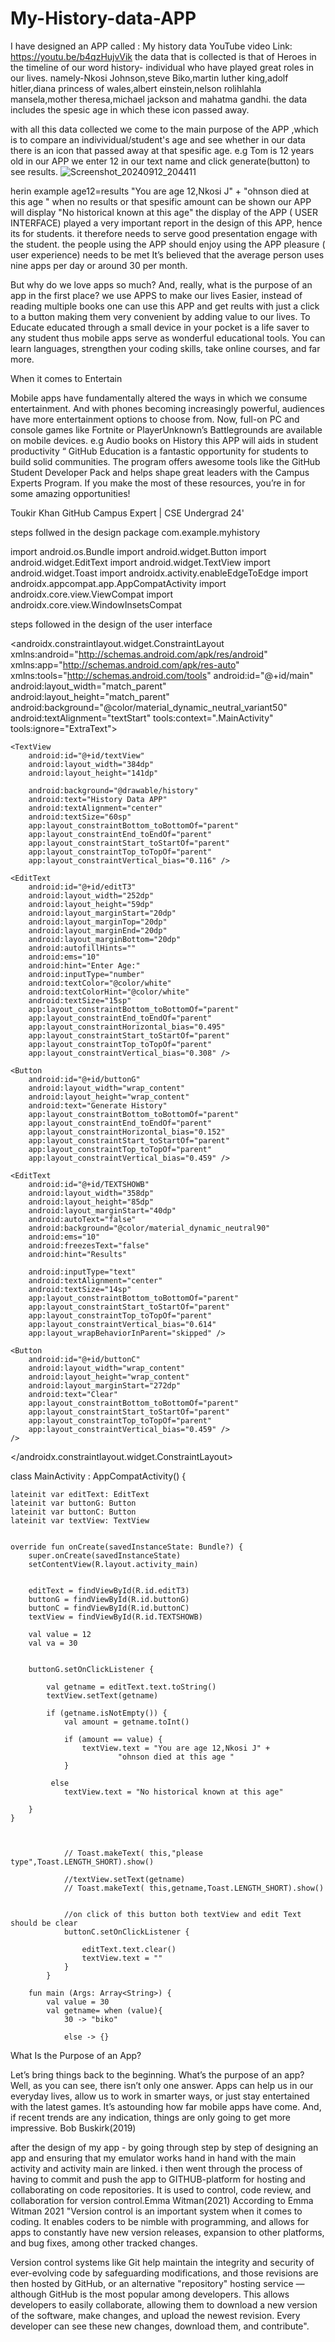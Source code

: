 # My-History-data-APP
I have designed an APP called : My history data
YouTube video Link:
https://youtu.be/b4qzHujvVik
the data that is collected is that of Heroes in the timeline of our word history- individual who have played great roles in our lives.
namely-Nkosi Johnson,steve Biko,martin luther king,adolf hitler,diana princess of wales,albert einstein,nelson rolihlahla mansela,mother theresa,michael jackson and mahatma gandhi.
the data includes the spesic age in which these icon passed away.

with all this data collected we come to the main purpose of the APP ,which is to compare an indivividual/student's age and see whether in our data there is an icon that passed away at that spesific age.
e.g Tom is 12 years old in our APP we enter 12 in our text name and click generate(button) to see results.
![Screenshot_20240912_204411](https://github.com/user-attachments/assets/0c077a44-5e1b-4205-be0c-52b0925d5027)

herin example age12=results "You are age 12,Nkosi J" +
                            "ohnson died at this age "
when no results or that spesific amount can be shown our APP will display "No historical known at this age"
the display of the APP ( USER INTERFACE) played a very important report in the design of this APP, hence its for students.
it therefore needs to serve good presentation engage with the student. the people using the APP should enjoy using the APP pleasure ( user experience) needs to be met
It’s believed that the average person uses nine apps per day or around 30 per month.

But why do we love apps so much? And, really, what is the purpose of an app in the first place?
we use APPS to make our lives Easier, instead  of reading multiple books one can use this APP and get reults with just a click to a button making them very convenient by adding value to our lives.
To Educate educated through a small device in your pocket is a life saver to any student thus mobile apps serve as wonderful educational tools.
You can learn languages, strengthen your coding skills, take online courses, and far more.

When it comes to Entertain

Mobile apps have fundamentally altered the ways in which we consume entertainment.
And with phones becoming increasingly powerful, audiences have more entertainment options to choose from. Now, full-on PC and console games like Fortnite or PlayerUnknown’s Battlegrounds are available on mobile devices. e.g Audio books on History
this APP will aids in student productivity
“
GitHub Education is a fantastic opportunity for students to build solid communities. The program offers awesome tools like the GitHub Student Developer Pack and helps shape great leaders with the Campus Experts Program. If you make the most of these resources, you’re in for some amazing opportunities! 

Toukir Khan
GitHub Campus Expert | CSE Undergrad 24'


steps follwed in the design
package com.example.myhistory

import android.os.Bundle
import android.widget.Button
import android.widget.EditText
import android.widget.TextView
import android.widget.Toast
import androidx.activity.enableEdgeToEdge
import androidx.appcompat.app.AppCompatActivity
import androidx.core.view.ViewCompat
import androidx.core.view.WindowInsetsCompat

steps followed in the design of the user interface
<?xml version="1.0" encoding="utf-8"?>
<androidx.constraintlayout.widget.ConstraintLayout xmlns:android="http://schemas.android.com/apk/res/android"
    xmlns:app="http://schemas.android.com/apk/res-auto"
    xmlns:tools="http://schemas.android.com/tools"
    android:id="@+id/main"
    android:layout_width="match_parent"
    android:layout_height="match_parent"
    android:background="@color/material_dynamic_neutral_variant50"
    android:textAlignment="textStart"
    tools:context=".MainActivity"
    tools:ignore="ExtraText">

    <TextView
        android:id="@+id/textView"
        android:layout_width="384dp"
        android:layout_height="141dp"

        android:background="@drawable/history"
        android:text="History Data APP"
        android:textAlignment="center"
        android:textSize="60sp"
        app:layout_constraintBottom_toBottomOf="parent"
        app:layout_constraintEnd_toEndOf="parent"
        app:layout_constraintStart_toStartOf="parent"
        app:layout_constraintTop_toTopOf="parent"
        app:layout_constraintVertical_bias="0.116" />

    <EditText
        android:id="@+id/editT3"
        android:layout_width="252dp"
        android:layout_height="59dp"
        android:layout_marginStart="20dp"
        android:layout_marginTop="20dp"
        android:layout_marginEnd="20dp"
        android:layout_marginBottom="20dp"
        android:autofillHints=""
        android:ems="10"
        android:hint="Enter Age:"
        android:inputType="number"
        android:textColor="@color/white"
        android:textColorHint="@color/white"
        android:textSize="15sp"
        app:layout_constraintBottom_toBottomOf="parent"
        app:layout_constraintEnd_toEndOf="parent"
        app:layout_constraintHorizontal_bias="0.495"
        app:layout_constraintStart_toStartOf="parent"
        app:layout_constraintTop_toTopOf="parent"
        app:layout_constraintVertical_bias="0.308" />

    <Button
        android:id="@+id/buttonG"
        android:layout_width="wrap_content"
        android:layout_height="wrap_content"
        android:text="Generate History"
        app:layout_constraintBottom_toBottomOf="parent"
        app:layout_constraintEnd_toEndOf="parent"
        app:layout_constraintHorizontal_bias="0.152"
        app:layout_constraintStart_toStartOf="parent"
        app:layout_constraintTop_toTopOf="parent"
        app:layout_constraintVertical_bias="0.459" />

    <EditText
        android:id="@+id/TEXTSHOWB"
        android:layout_width="358dp"
        android:layout_height="85dp"
        android:layout_marginStart="40dp"
        android:autoText="false"
        android:background="@color/material_dynamic_neutral90"
        android:ems="10"
        android:freezesText="false"
        android:hint="Results"

        android:inputType="text"
        android:textAlignment="center"
        android:textSize="14sp"
        app:layout_constraintBottom_toBottomOf="parent"
        app:layout_constraintStart_toStartOf="parent"
        app:layout_constraintTop_toTopOf="parent"
        app:layout_constraintVertical_bias="0.614"
        app:layout_wrapBehaviorInParent="skipped" />

    <Button
        android:id="@+id/buttonC"
        android:layout_width="wrap_content"
        android:layout_height="wrap_content"
        android:layout_marginStart="272dp"
        android:text="Clear"
        app:layout_constraintBottom_toBottomOf="parent"
        app:layout_constraintStart_toStartOf="parent"
        app:layout_constraintTop_toTopOf="parent"
        app:layout_constraintVertical_bias="0.459" />
    />

</androidx.constraintlayout.widget.ConstraintLayout>

class MainActivity : AppCompatActivity() {

    lateinit var editText: EditText
    lateinit var buttonG: Button
    lateinit var buttonC: Button
    lateinit var textView: TextView


    override fun onCreate(savedInstanceState: Bundle?) {
        super.onCreate(savedInstanceState)
        setContentView(R.layout.activity_main)


        editText = findViewById(R.id.editT3)
        buttonG = findViewById(R.id.buttonG)
        buttonC = findViewById(R.id.buttonC)
        textView = findViewById(R.id.TEXTSHOWB)

        val value = 12
        val va = 30


        buttonG.setOnClickListener {

            val getname = editText.text.toString()
            textView.setText(getname)

            if (getname.isNotEmpty()) {
                val amount = getname.toInt()

                if (amount == value) {
                    textView.text = "You are age 12,Nkosi J" +
                            "ohnson died at this age "
                }

             else
                textView.text = "No historical known at this age"

        }
    }



                // Toast.makeText( this,"please type",Toast.LENGTH_SHORT).show()

                //textView.setText(getname)
                // Toast.makeText( this,getname,Toast.LENGTH_SHORT).show()


                //on click of this button both textView and edit Text should be clear
                buttonC.setOnClickListener {

                    editText.text.clear()
                    textView.text = ""
                }
            }

        fun main (Args: Array<String>) {
            val value = 30
            val getname= when (value){
                30 -> "biko"

                else -> {}

What Is the Purpose of an App?

Let’s bring things back to the beginning. What’s the purpose of an app?
Well, as you can see, there isn’t only one answer. Apps can help us in our everyday lives, allow us to work in smarter ways, or just stay entertained with the latest games.
It’s astounding how far mobile apps have come. And, if recent trends are any indication, things are only going to get more impressive. Bob Buskirk(2019)

after the design of my app - by going through step by step of designing an app and ensuring that my emulator works hand in hand with the main activity and activity main are linked.
i then went through the process of having to commit and push the app to GITHUB-platform for hosting and collaborating on code repositories. It is used to control, code review, and collaboration for version control.Emma Witman(2021)
According to Emma Witman 2021 "Version control is an important system when it comes to coding. It enables coders to be nimble with programming, and allows for apps to constantly have new version releases, expansion to other platforms, and bug fixes, among other tracked changes.

Version control systems like Git help maintain the integrity and security of ever-evolving code by safeguarding modifications, and those revisions are then hosted by GitHub, or an alternative "repository" hosting service — although GitHub is the most popular among developers.
This allows developers to easily collaborate, allowing them to download a new version of the software, make changes, and upload the newest revision. Every developer can see these new changes, download them, and contribute".

 
